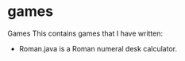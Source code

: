 # games
Games
This contains games that I have written:
* Roman.java is a Roman numeral desk calculator.
